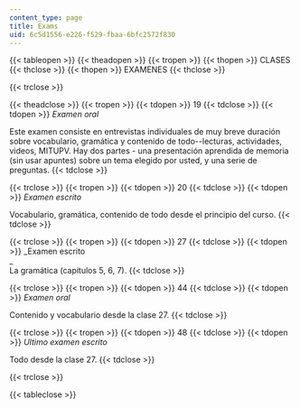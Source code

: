 ```yaml
---
content_type: page
title: Exams
uid: 6c5d1556-e226-f529-fbaa-6bfc2572f830
---
```


{{< tableopen >}}
{{< theadopen >}}
{{< tropen >}}
{{< thopen >}}
CLASES
{{< thclose >}}
{{< thopen >}}
EXAMENES
{{< thclose >}}

{{< trclose >}}

{{< theadclose >}}
{{< tropen >}}
{{< tdopen >}}
19
{{< tdclose >}}
{{< tdopen >}}
_Examen oral_  
  
Este examen consiste en entrevistas individuales de muy breve duración sobre vocabulario, gramática y contenido de todo--lecturas, actividades, videos, MITUPV. Hay dos partes - una presentación aprendida de memoria (sin usar apuntes) sobre un tema elegido por usted, y una serie de preguntas.
{{< tdclose >}}

{{< trclose >}}
{{< tropen >}}
{{< tdopen >}}
20
{{< tdclose >}}
{{< tdopen >}}
_Examen escrito_  
  
Vocabulario, gramática, contenido de todo desde el principio del curso.
{{< tdclose >}}

{{< trclose >}}
{{< tropen >}}
{{< tdopen >}}
27
{{< tdclose >}}
{{< tdopen >}}
_Examen escrito  
_  
La gramática (capitulos 5, 6, 7).
{{< tdclose >}}

{{< trclose >}}
{{< tropen >}}
{{< tdopen >}}
44
{{< tdclose >}}
{{< tdopen >}}
_Examen oral_  
  
Contenido y vocabulario desde la clase 27.
{{< tdclose >}}

{{< trclose >}}
{{< tropen >}}
{{< tdopen >}}
48
{{< tdclose >}}
{{< tdopen >}}
_Ultimo examen escrito_  
  
Todo desde la clase 27.
{{< tdclose >}}

{{< trclose >}}

{{< tableclose >}}